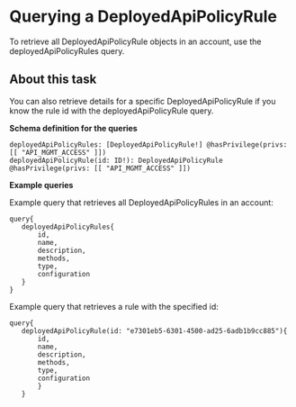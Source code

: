 # Querying a DeployedApiPolicyRule 

<head>
  <meta name="guidename" content="API Management"/>
  <meta name="context" content="GUID-a7ff5f87-21ee-45d4-a040-47fd1b3c2793"/>
</head>


To retrieve all DeployedApiPolicyRule objects in an account, use the deployedApiPolicyRules query.

## About this task

You can also retrieve details for a specific DeployedApiPolicyRule if you know the rule id with the deployedApiPolicyRule query.

**Schema definition for the queries**

``` 
deployedApiPolicyRules: [DeployedApiPolicyRule!] @hasPrivilege(privs: [[ "API_MGMT_ACCESS" ]])
deployedApiPolicyRule(id: ID!): DeployedApiPolicyRule @hasPrivilege(privs: [[ "API_MGMT_ACCESS" ]])
```

**Example queries**

Example query that retrieves all DeployedApiPolicyRules in an account:

``` 
query{
   deployedApiPolicyRules{
       id,
       name,
       description,
       methods,
       type,
       configuration
   }
}
```

Example query that retrieves a rule with the specified id:

``` 
query{
   deployedApiPolicyRule(id: "e7301eb5-6301-4500-ad25-6adb1b9cc885"){
       id,
       name,
       description,
       methods,
       type,
       configuration
       }
   }
```